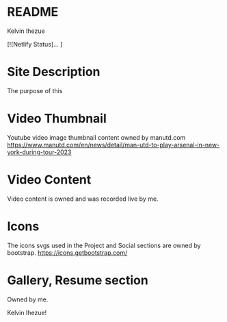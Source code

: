 # README

Kelvin Ihezue 

[![Netlify Status]... ]

<!-- Site Description -->

# Site Description 
The purpose of this 

<!--Citation -->
# Video Thumbnail
Youtube video image thumbnail content owned by manutd.com
https://www.manutd.com/en/news/detail/man-utd-to-play-arsenal-in-new-york-during-tour-2023

# Video Content 
Video content is owned and was recorded live by me.

# Icons 
The icons svgs used in the Project and Social sections are owned by bootstrap.
https://icons.getbootstrap.com/

# Gallery, Resume section
Owned by me. 

Kelvin Ihezue!



